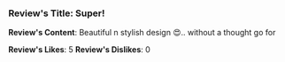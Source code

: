 ### Review's Title: Super!

**Review's Content**:
Beautiful n stylish design 😍.. without a thought go for

**Review's Likes**: 5
**Review's Dislikes**: 0
